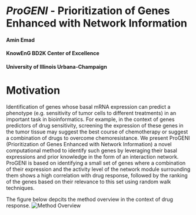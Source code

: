 # *ProGENI* - Prioritization of Genes Enhanced with Network Information
#### Amin Emad
#### KnowEnG BD2K Center of Excellence
#### University of Illinois Urbana-Champaign

# Motivation
Identification of genes whose basal mRNA expression can predict a phenotype (e.g. sensitivity of tumor cells to different treatments) in an important task in bioinformatics. For example, in the context of genes predictors of drug sensitivity, screening the expression of these genes in the tumor tissue may suggest the best course of chemotherapy or suggest a combination of drugs to overcome chemoresistance. We present ProGENI (Prioritization of Genes Enhanced with Network Information) a novel computational method to identify such genes by leveraging their basal expressions and prior knowledge in the form of an interaction network. ProGENI is based on identifying a small set of genes where a combination of their expression and the activity level of the network module surrounding them shows a high correlation with drug response, followed by the ranking of the genes based on their relevance to this set using random walk techniques.

The figure below depcits the method overview in the context of drug response. 
![Method Overview](images/DRaWR_method.small.png)

